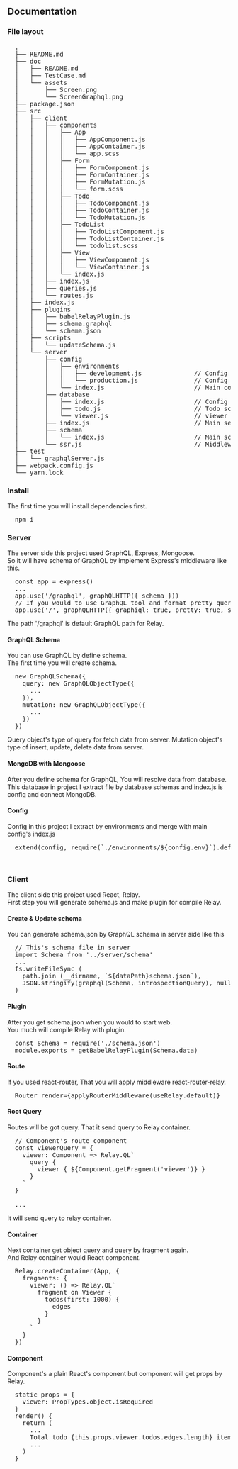 <h2>Documentation</h2>
<h3>File layout</h3>
<pre>
  .
  ├── README.md
  ├── doc
  │   ├── README.md
  │   ├── TestCase.md
  │   └── assets
  │       ├── Screen.png
  │       └── ScreenGraphql.png
  ├── package.json
  ├── src
  │   ├── client
  │   │   ├── components
  │   │   │   ├── App
  │   │   │   │   ├── AppComponent.js
  │   │   │   │   ├── AppContainer.js
  │   │   │   │   └── app.scss
  │   │   │   ├── Form
  │   │   │   │   ├── FormComponent.js
  │   │   │   │   ├── FormContainer.js
  │   │   │   │   ├── FormMutation.js
  │   │   │   │   └── form.scss
  │   │   │   ├── Todo
  │   │   │   │   ├── TodoComponent.js
  │   │   │   │   ├── TodoContainer.js
  │   │   │   │   └── TodoMutation.js
  │   │   │   ├── TodoList
  │   │   │   │   ├── TodoListComponent.js
  │   │   │   │   ├── TodoListContainer.js
  │   │   │   │   └── todolist.scss
  │   │   │   ├── View
  │   │   │   │   ├── ViewComponent.js
  │   │   │   │   └── ViewContainer.js
  │   │   │   └── index.js
  │   │   ├── index.js
  │   │   ├── queries.js
  │   │   └── routes.js
  │   ├── index.js
  │   ├── plugins
  │   │   ├── babelRelayPlugin.js
  │   │   ├── schema.graphql
  │   │   └── schema.json
  │   ├── scripts
  │   │   └── updateSchema.js
  │   └── server
  │       ├── config
  │       │   ├── environments
  │       │   │   ├── development.js              // Config in development
  │       │   │   └── production.js               // Config in production
  │       │   └── index.js                        // Main config
  │       ├── database
  │       │   ├── index.js                        // Config and connect
  │       │   ├── todo.js                         // Todo schema from database
  │       │   └── viewer.js                       // viewer schema
  │       ├── index.js                            // Main server
  │       ├── schema
  │       │   └── index.js                        // Main schema
  │       └── ssr.js                              // Middleware for rendering
  ├── test
  │   └── graphqlServer.js
  ├── webpack.config.js
  └── yarn.lock
</pre>
<h3>Install</h3>
  The first time you will install dependencies first.
<pre>
  npm i
</pre>
<h3>Server</h3>
  The server side this project used GraphQL, Express, Mongoose.<br/>
  So it will have schema of GraphQL by implement Express's middleware like this.
<pre>
  const app = express()
  ...
  app.use('/graphql', graphQLHTTP({ schema }))
  // If you would to use GraphQL tool and format pretty query
  app.use('/', graphQLHTTP({ graphiql: true, pretty: true, schema }))
</pre>
  The path '/graphql' is default GraphQL path for Relay.
<h4>GraphQL Schema</h4>
  You can use GraphQL by define schema.<br/>
  The first time you will create schema.
<pre>
  new GraphQLSchema({
    query: new GraphQLObjectType({
      ...
    }),
    mutation: new GraphQLObjectType({
      ...
    })
  })
</pre>
  Query object's type of query for fetch data from server.
  Mutation object's type of insert, update, delete data from server.
<h4>MongoDB with Mongoose</h4>
  After you define schema for GraphQL, You will resolve data from database.
  This database in project I extract file by database schemas and index.js is  config and connect MongoDB.
<h4>Config</h4>
  Config in this project I extract by environments and merge with main config's index.js
<pre>
  extend(config, require(`./environments/${config.env}`).default)
</pre>

<br/>

<h3>Client</h3>
  The client side this project used React, Relay.<br/>
  First step you will generate schema.js and make plugin for compile Relay.
<h4>Create & Update schema</h4>
  You can generate schema.json by GraphQL schema in server side like this
<pre>
  // This's schema file in server
  import Schema from '../server/schema'
  ...
  fs.writeFileSync (
    path.join (__dirname, `${dataPath}schema.json`),
    JSON.stringify(graphql(Schema, introspectionQuery), null, 2)
  )
</pre>
<h4>Plugin</h4>
  After you get schema.json when you would to start web.<br/>
  You much will compile Relay with plugin.<br/>
<pre>
  const Schema = require('./schema.json')
  module.exports = getBabelRelayPlugin(Schema.data)
</pre>  
<h4>Route</h4>
  If you used react-router, That you will apply middleware react-router-relay.
<pre>
  Router render={applyRouterMiddleware(useRelay.default)}
</pre>
<h4>Root Query</h4>
  Routes will be got query. That it send query to Relay container.
<pre>
  // Component's route component
  const viewerQuery = {
    viewer: Component => Relay.QL`
      query {
        viewer { ${Component.getFragment('viewer')} }
      }
    `
  }
  <Route path="/" component={App} queries={viewerQuery}>
  ...
</pre>
  It will send query to relay container.
<h4>Container</h4>
  Next container get object query and query by fragment again.<br/>
  And Relay container would React component.
<pre>
  Relay.createContainer(App, {
    fragments: {
      viewer: () => Relay.QL`
        fragment on Viewer {
          todos(first: 1000) {
            edges
          }
        }
      `
    }
  })
</pre>
<h4>Component</h4>
  Component's a plain React's component but component will get props by Relay.<br/>
<pre>
  static props = {
    viewer: PropTypes.object.isRequired
  }
  render() {
    return (
      ...
      <span className={style.title}>Total todo {this.props.viewer.todos.edges.length} item</span>
      ...
    )
  }
</pre>
